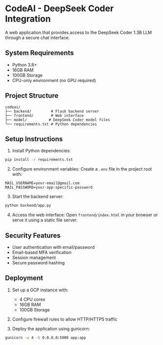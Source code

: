 # CodeAI - DeepSeek Coder Integration

A web application that provides access to the DeepSeek Coder 1.3B LLM through a secure chat interface.

## System Requirements

- Python 3.8+
- 16GB RAM
- 100GB Storage
- CPU-only environment (no GPU required)

## Project Structure

```
codeai/
├── backend/         # Flask backend server
├── frontend/        # Web interface
├── model/          # DeepSeek Coder model files
└── requirements.txt # Python dependencies
```

## Setup Instructions

1. Install Python dependencies:
```bash
pip install -r requirements.txt
```

2. Configure environment variables:
Create a `.env` file in the project root with:
```
MAIL_USERNAME=your-email@gmail.com
MAIL_PASSWORD=your-app-specific-password
```

3. Start the backend server:
```bash
python backend/app.py
```

4. Access the web interface:
Open `frontend/index.html` in your browser or serve it using a static file server.

## Security Features

- User authentication with email/password
- Email-based MFA verification
- Session management
- Secure password hashing

## Deployment

1. Set up a GCP instance with:
   - 4 CPU cores
   - 16GB RAM
   - 100GB Storage

2. Configure firewall rules to allow HTTP/HTTPS traffic

3. Deploy the application using gunicorn:
```bash
gunicorn -w 4 -b 0.0.0.0:5000 app:app
```
